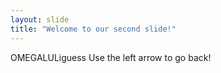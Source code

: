 ```yaml
---
layout: slide
title: "Welcome to our second slide!"
---
```

OMEGALULiguess
Use the left arrow to go back!
